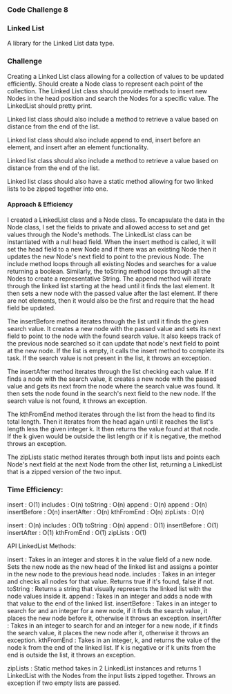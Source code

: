 ### Code Challenge 8
### Linked List
A library for the Linked List data type.

### Challenge
Creating a Linked List class allowing for a collection of values to be updated efficiently. Should create a Node class to represent each point of the collection. The Linked List class should provide methods to insert new Nodes in the head position and search the Nodes for a specific value. The LinkedList should pretty print.

Linked list class should also include a method to retrieve a value based on distance from the end of the list.

Linked list class should also include append to end, insert before an element, and insert after an element functionality.

Linked list class should also include a method to retrieve a value based on distance from the end of the list.

Linked list class should also have a static method allowing for two linked lists to be zipped together into one.


#### Approach & Efficiency
I created a LinkedList class and a Node class. To encapsulate the data in the Node class, I set the fields to private and allowed access to set and get values through the Node's methods. The LinkedList class can be instantiated with a null head field. When the insert method is called, it will set the head field to a new Node and if there was an existing Node then it updates the new Node's next field to point to the previous Node. The include method loops through all existing Nodes and searches for a value returning a boolean. Similarly, the toString method loops through all the Nodes to create a representative String.
The append method will iterate through the linked list starting at the head until it finds the last element. It then sets a new node with the passed value after the last element. If there are not elements, then it would also be the first and require that the head field be updated.

The insertBefore method iterates through the list until it finds the given search value. It creates a new node with the passed value and sets its next field to point to the node with the found search value. It also keeps track of the previous node searched so it can update that node's next field to point at the new node. If the list is empty, it calls the insert method to complete its task. If the search value is not present in the list, it throws an exception.

The insertAfter method iterates through the list checking each value. If it finds a node with the search value, it creates a new node with the passed value and gets its next from the node where the search value was found. It then sets the node found in the search's next field to the new node. If the search value is not found, it throws an exception.

The kthFromEnd method iterates through the list from the head to find its total length. Then it iterates from the head again until it reaches the list's length less the given integer k. It then returns the value found at that node. If the k given would be outside the list length or if it is negative, the method throws an exception.

The zipLists static method iterates through both input lists and points each Node's next field at the next Node from the other list, returning a LinkedList that is a zipped version of the two input.

### Time Efficiency:

insert : O(1)
includes : O(n)
toString : O(n)
append : O(n)
append : O(n)
insertBefore : O(n)
insertAfter : O(n)
kthFromEnd : O(n)
zipLists : O(n)

insert : O(n)
includes : O(1)
toString : O(n)
append : O(1)
insertBefore : O(1)
insertAfter : O(1)
kthFromEnd : O(1)
zipLists : O(1)

API
LinkedList Methods:

insert : Takes in an integer and stores it in the value field of a new node. Sets the new node as the new head of the linked list and assigns a pointer in the new node to the previous head node.
includes : Takes in an integer and checks all nodes for that value. Returns true if it's found, false if not.
toString : Returns a string that visually represents the linked list with the node values inside it.
append : Takes in an integer and adds a node with that value to the end of the linked list.
insertBefore : Takes in an integer to search for and an integer for a new node, if it finds the search value, it places the new node before it, otherwise it throws an exception.
insertAfter : Takes in an integer to search for and an integer for a new node, if it finds the search value, it places the new node after it, otherwise it throws an exception.
kthFromEnd : Takes in an integer, k, and returns the value of the node k from the end of the linked list. If k is negative or if k units from the end is outside the list, it throws an exception.

zipLists : Static method takes in 2 LinkedList instances and returns 1 LinkedList with the Nodes from the input lists zipped together. Throws an exception if two empty lists are passed.

